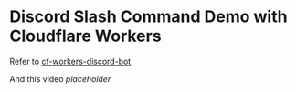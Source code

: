 # Discord Slash Command Demo with Cloudflare Workers

Refer to [cf-workers-discord-bot](https://github.com/glenstack/glenstack/tree/master/packages/cf-workers-discord-bot)

And this video *placeholder*